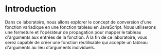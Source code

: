 # Introduction

Dans ce laboratoire, nous allons explorer le concept de conversion d'une fonction variadique en une fonction tableau en JavaScript. Nous utiliserons une fermeture et l'opérateur de propagation pour mapper le tableau d'arguments aux entrées de la fonction. À la fin de ce laboratoire, vous serez capable de créer une fonction réutilisable qui accepte un tableau d'arguments au lieu d'arguments individuels.

